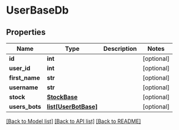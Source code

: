 # UserBaseDb

## Properties
Name | Type | Description | Notes
------------ | ------------- | ------------- | -------------
**id** | **int** |  | [optional] 
**user_id** | **int** |  | [optional] 
**first_name** | **str** |  | [optional] 
**username** | **str** |  | [optional] 
**stock** | [**StockBase**](StockBase.md) |  | [optional] 
**users_bots** | [**list[UserBotBase]**](UserBotBase.md) |  | [optional] 

[[Back to Model list]](../README.md#documentation-for-models) [[Back to API list]](../README.md#documentation-for-api-endpoints) [[Back to README]](../README.md)


